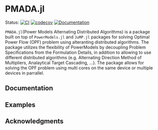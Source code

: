 #  PMADA.jl 

Status:
[![CI](https://github.com/mkhraijah/PMADA.jl/workflows/CI/badge.svg)](https://github.com/mkhraijah/PMADA.jl/actions?query=workflow%3ACI)
[![codecov](https://codecov.io/gh/mkhraijah/PMADA.jl/branch/main/graph/badge.svg?token=371LK4OBZG)](https://codecov.io/gh/mkhraijah/PMADA.jl)
[![Documentation](https://github.com/mkhraijah/PMADA.jl/workflows/Documentation/badge.svg)]()
</p>


`PMADA.jl`(Power Models Alternating Distributed Algorithms) is a package built on top of `PowerModels.jl` and `JuMP.jl` packages for solving Optimal Power Flow (OPF) problem using alteranting distributed algorithms. The package utilizes the flexibility of PowerModels by decoupling Problem Specifications from the Formulation Details, in addition to allowing to use different distributed algorithms (e.g. Alternating Direction Method of Multipliers, Analaytical Target Cascading, ...). The package allows for solving the OPF problem using multi cores on the same device or multiple devices in parrallel. 


## Documentation 



## Examples


## Acknowledgments 
